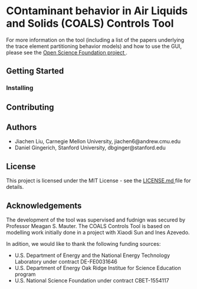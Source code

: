 # COntaminant behavior in Air Liquids and Solids (COALS) Controls Tool

For more information on the tool (including a list of the papers underlying the trace element partitioning behavior models) and how to use the GUI, please see the <a href="https://osf.io/6rfe8/"> Open Science Foundation project </a>.

## Getting Started

### Installing

## Contributing

## Authors
<ul> 
  <li> Jiachen Liu, Carnegie Mellon University, jiachen6@andrew.cmu.edu </li>
  <li> Daniel Gingerich, Stanford University, dbginger@stanford.edu </li>
  </ul>
  
## License

This project is licensed under the MIT License - see the <a href="https://github.com/we3lab/coals_controls/blob/master/LICENSE"> LICENSE.md </a> file for details.

## Acknowledgements
The development of the tool was supervised and fudnign was secured by Professor Meagan S. Mauter.  The COALS Controls Tool is based on modelling work initially done in a project with Xiaodi Sun and Ines Azevedo. 

In adition, we would like to thank the following funding sources:  
<ul>
  <li> U.S. Department of Energy and the National Energy Technology Laboratory under contract DE-FE0031646 </li>
  <li> U.S. Department of Energy Oak Ridge Institue for Science Education program </li>
  <li> U.S. National Science Foundation under contract CBET-1554117 </li>
    
